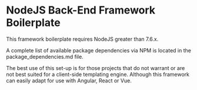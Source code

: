 # NodeJS Back-End Framework Boilerplate

This framework boilerplate requires NodeJS greater than 7.6.x.

A complete list of available package dependencies via NPM is located in the package_dependencies.md file.

The best use of this set-up is for those projects that do not warrant or are not best suited for a client-side templating engine. Although this framework can easily adapt for use with Angular, React or Vue.
